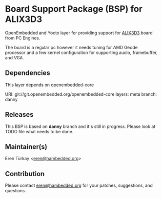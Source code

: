 Board Support Package (BSP) for ALIX3D3
=======================================
OpenEmbedded and Yocto layer for providing support for
[ALIX3D3][alix3d3] board from PC Engines.

The board is a regular pc however it needs tuning for AMD Geode
processor and a few kernel configuration for supporting audio,
framebuffer, and VGA.

[alix3d3]: http://pcengines.ch/alix3d3.htm

Dependencies
------------
This layer depends on openembedded-core

URI: git://git.openembedded.org/openembedded-core
layers: meta
branch: danny

Releases
--------
This BSP is based on **danny** branch and it's still in progress. Please
look at TODO file what needs to be done.

Maintainer(s)
-------------
Eren Türkay &lt;eren@hambedded.org&gt;

Contribution
------------
Please contact eren@hambedded.org for your patches, suggestions, and
questions.
